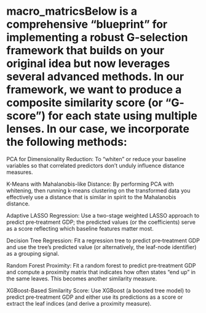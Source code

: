 # macro_matricsBelow is a comprehensive “blueprint” for implementing a robust G‐selection framework that builds on your original idea but now leverages several advanced methods. In our framework, we want to produce a composite similarity score (or “G‐score”) for each state using multiple lenses. In our case, we incorporate the following methods:

PCA for Dimensionality Reduction:
To “whiten” or reduce your baseline variables so that correlated predictors don’t unduly influence distance measures.

K-Means with Mahalanobis-like Distance:
By performing PCA with whitening, then running k-means clustering on the transformed data you effectively use a distance that is similar in spirit to the Mahalanobis distance.

Adaptive LASSO Regression:
Use a two-stage weighted LASSO approach to predict pre‑treatment GDP; the predicted values (or the coefficients) serve as a score reflecting which baseline features matter most.

Decision Tree Regression:
Fit a regression tree to predict pre‑treatment GDP and use the tree’s predicted value (or alternatively, the leaf-node identifier) as a grouping signal.

Random Forest Proximity:
Fit a random forest to predict pre‑treatment GDP and compute a proximity matrix that indicates how often states “end up” in the same leaves. This becomes another similarity measure.

XGBoost-Based Similarity Score:
Use XGBoost (a boosted tree model) to predict pre‑treatment GDP and either use its predictions as a score or extract the leaf indices (and derive a proximity measure).